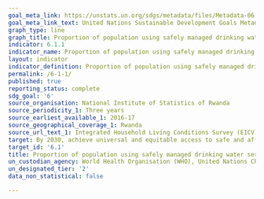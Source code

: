 ```yaml
---
goal_meta_link: https://unstats.un.org/sdgs/metadata/files/Metadata-06-01-01.pdf
goal_meta_link_text: United Nations Sustainable Development Goals Metadata (pdf 428kB)
graph_type: line
graph_title: Proportion of population using safely managed drinking water services
indicator: 6.1.1
indicator_name: Proportion of population using safely managed drinking water services
layout: indicator
indicator_definition: Proportion of population using safely managed drinking water services is currently being measured by the proportion of population using an improved basic drinking water source which is located on premises, available when needed and free of faecal (and priority chemical) contamination. ‘Improved’ drinking water sources include: piped water into dwelling, yard or plot; public taps or standpipes; boreholes or tubewells; protected dug wells; protected springs; packaged water; delivered water and rainwater.
permalink: /6-1-1/
published: true
reporting_status: complete
sdg_goal: '6'
source_organisation: National Institute of Statistics of Rwanda
source_periodicity_1: Three years
source_earliest_available_1: 2016-17
source_geographical_coverage_1: Rwanda
source_url_text_1: Integrated Household Living Conditions Survey (EICV)
target: By 2030, achieve universal and equitable access to safe and affordable drinking water for all
target_id: '6.1'
title: Proportion of population using safely managed drinking water services
un_custodian_agency: World Health Organisation (WHO), United Nations Children's Emergency Fund (UNICEF)
un_designated_tier: '2'
data_non_statistical: false

---
```

